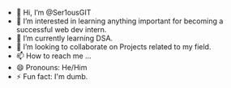 - 👋 Hi, I’m @Ser1ousGIT
- 👀 I’m interested in learning anything important for becoming a successful web dev intern.
- 🌱 I’m currently learning DSA.
- 💞️ I’m looking to collaborate on Projects related to my field.
- 📫 How to reach me ...
- 😄 Pronouns: He/Him
- ⚡ Fun fact: I'm dumb. 

<!---
Ser1ousGIT/Ser1ousGIT is a ✨ special ✨ repository because its `README.md` (this file) appears on your GitHub profile.
You can click the Preview link to take a look at your changes.
--->
